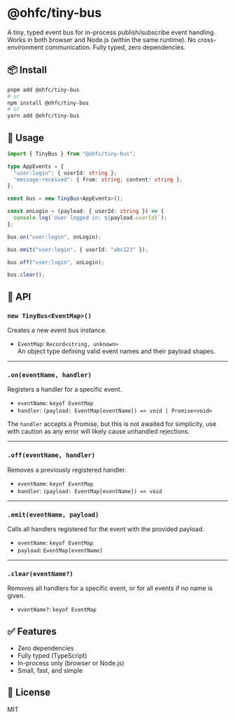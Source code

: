 # @ohfc/tiny-bus

A tiny, typed event bus for in-process publish/subscribe event handling. Works in both browser and Node.js (within the same runtime). No cross-environment communication. Fully typed, zero dependencies.

## 📦 Install

```bash
pnpm add @ohfc/tiny-bus
# or
npm install @ohfc/tiny-bus
# or
yarn add @ohfc/tiny-bus
```

## 🚀 Usage

```ts
import { TinyBus } from "@ohfc/tiny-bus";

type AppEvents = {
  "user:login": { userId: string };
  "message:received": { from: string; content: string };
};

const bus = new TinyBus<AppEvents>();

const onLogin = (payload: { userId: string }) => {
  console.log(`User logged in: ${payload.userId}`);
};

bus.on("user:login", onLogin);

bus.emit("user:login", { userId: "abc123" });

bus.off("user:login", onLogin);

bus.clear();
```

## 📖 API

### `new TinyBus<EventMap>()`

Creates a new event bus instance.

- `EventMap`: `Record<string, unknown>`  
  An object type defining valid event names and their payload shapes.

---

### `.on(eventName, handler)`

Registers a handler for a specific event.

- `eventName`: `keyof EventMap`
- `handler`: `(payload: EventMap[eventName]) => void | Promise<void>`

The `handler` accepts a Promise, but this is not awaited for simplicity, use with caution as any error will likely cause unhandled rejections.

---

### `.off(eventName, handler)`

Removes a previously registered handler.

- `eventName`: `keyof EventMap`
- `handler`: `(payload: EventMap[eventName]) => void`

---

### `.emit(eventName, payload)`

Calls all handlers registered for the event with the provided payload.

- `eventName`: `keyof EventMap`
- `payload`: `EventMap[eventName]`

---

### `.clear(eventName?)`

Removes all handlers for a specific event, or for all events if no name is given.

- `eventName?`: `keyof EventMap`

## ✅ Features

- Zero dependencies
- Fully typed (TypeScript)
- In-process only (browser or Node.js)
- Small, fast, and simple

## 📝 License

MIT
